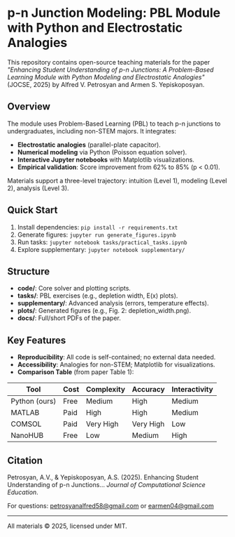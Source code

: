 # p-n Junction Modeling: PBL Module with Python and Electrostatic Analogies

This repository contains open-source teaching materials for the paper *"Enhancing Student Understanding of p-n Junctions: A Problem-Based Learning Module with Python Modeling and Electrostatic Analogies"* (JOCSE, 2025) by Alfred V. Petrosyan and Armen S. Yepiskoposyan.

## Overview
The module uses Problem-Based Learning (PBL) to teach p-n junctions to undergraduates, including non-STEM majors. It integrates:
- **Electrostatic analogies** (parallel-plate capacitor).
- **Numerical modeling** via Python (Poisson equation solver).
- **Interactive Jupyter notebooks** with Matplotlib visualizations.
- **Empirical validation**: Score improvement from 62% to 85% (p < 0.01).

Materials support a three-level trajectory: intuition (Level 1), modeling (Level 2), analysis (Level 3).

## Quick Start
1. Install dependencies: `pip install -r requirements.txt`
2. Generate figures: `jupyter run generate_figures.ipynb`
3. Run tasks: `jupyter notebook tasks/practical_tasks.ipynb`
4. Explore supplementary: `jupyter notebook supplementary/`

## Structure
- **code/**: Core solver and plotting scripts.
- **tasks/**: PBL exercises (e.g., depletion width, E(x) plots).
- **supplementary/**: Advanced analysis (errors, temperature effects).
- **plots/**: Generated figures (e.g., Fig. 2: depletion_width.png).
- **docs/**: Full/short PDFs of the paper.

## Key Features
- **Reproducibility**: All code is self-contained; no external data needed.
- **Accessibility**: Analogies for non-STEM; Matplotlib for visualizations.
- **Comparison Table** (from paper Table 1):

| Tool          | Cost | Complexity | Accuracy | Interactivity |
|---------------|------|------------|----------|---------------|
| Python (ours) | Free | Medium     | High     | Medium        |
| MATLAB        | Paid | High       | High     | Medium        |
| COMSOL        | Paid | Very High  | Very High| Low           |
| NanoHUB       | Free | Low        | Medium   | High          |

## Citation
Petrosyan, A.V., & Yepiskoposyan, A.S. (2025). Enhancing Student Understanding of p-n Junctions... *Journal of Computational Science Education*.

For questions: petrosyanalfred58@gmail.com or earmen04@gmail.com

---
All materials © 2025, licensed under MIT.